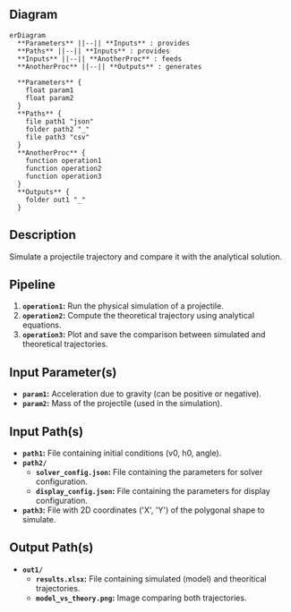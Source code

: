 ## Diagram

```mermaid
erDiagram
  **Parameters** ||--|| **Inputs** : provides
  **Paths** ||--|| **Inputs** : provides
  **Inputs** ||--|| **AnotherProc** : feeds
  **AnotherProc** ||--|| **Outputs** : generates

  **Parameters** {
    float param1
    float param2
  }
  **Paths** {
    file path1 "json"
    folder path2 "_"
    file path3 "csv"
  }
  **AnotherProc** {
    function operation1
    function operation2
    function operation3
  }
  **Outputs** {
    folder out1 "_"
  }
```

## Description

Simulate a projectile trajectory and compare it with the analytical solution.

## Pipeline

1. **`operation1`:** Run the physical simulation of a projectile.
2. **`operation2`:** Compute the theoretical trajectory using analytical equations.
3. **`operation3`:** Plot and save the comparison between simulated and theoretical trajectories.


## Input Parameter(s)

- **`param1`:** Acceleration due to gravity (can be positive or negative).
- **`param2`:** Mass of the projectile (used in the simulation).

## Input Path(s)

- **`path1`:** File containing initial conditions (v0, h0, angle).
- **`path2/`**
  - **`solver_config.json`:** File containing the parameters for solver configuration.
  - **`display_config.json`:** File containing the parameters for display configuration.
- **`path3`:** File with 2D coordinates ('X', 'Y') of the polygonal shape to simulate.

## Output Path(s)

- **`out1/`**
  - **`results.xlsx`:** File containing simulated (model) and theoritical trajectories.
  - **`model_vs_theory.png`:** Image comparing both trajectories.
